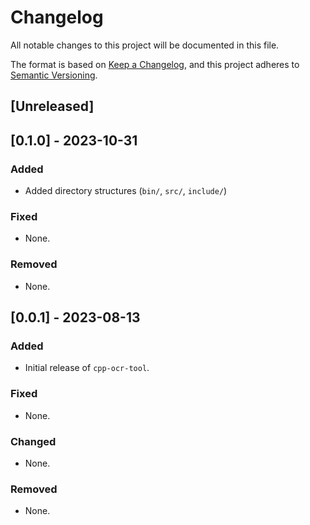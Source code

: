 # Changelog

All notable changes to this project will be documented in this file.

The format is based on [Keep a Changelog](https://keepachangelog.com/),
and this project adheres to [Semantic Versioning](https://semver.org/).

## \[Unreleased\]

## \[0.1.0\] - 2023-10-31

### Added

  - Added directory structures (`bin/`, `src/`, `include/`)

### Fixed

  - None.

### Removed

  - None.

## \[0.0.1\] - 2023-08-13

### Added

  - Initial release of `cpp-ocr-tool`.

### Fixed

  - None.

### Changed

  - None.

### Removed

  - None.

